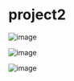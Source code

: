 # project2
![image](https://user-images.githubusercontent.com/52077821/135707437-529070f9-9836-4037-9d49-2cc65fcf3ac5.png)

![image](https://user-images.githubusercontent.com/52077821/135707440-c6253493-d178-4a8b-aa6f-3803d466a3ad.png)

![image](https://user-images.githubusercontent.com/52077821/135707445-b175a2b2-3873-4ec1-95b6-7fb604ce45ce.png)

